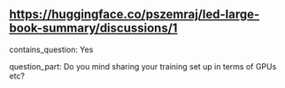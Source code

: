 ## https://huggingface.co/pszemraj/led-large-book-summary/discussions/1

contains_question: Yes

question_part: Do you mind sharing your training set up in terms of GPUs etc?
